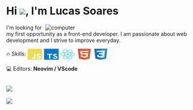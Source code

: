 <h1 align="left">Hi <img src="https://raw.githubusercontent.com/kaueMarques/kaueMarques/master/hi.gif" height="30px">, I'm Lucas Soares</h1>

<img justify="center" src="https://raw.githubusercontent.com/MicaelliMedeiros/micaellimedeiros/master/image/computer-illustration.png" width="400px" height="auto" align="right" alt="computer">

<p align="left"> 
  I'm looking for my first opportunity as a front-end developer. I am passionate about web development and I strive to improve everyday.
</p>

<p align="left">
  🔥 Skills:
  <img align="center" alt="Js" height="30" width="40" src="https://raw.githubusercontent.com/devicons/devicon/master/icons/javascript/javascript-plain.svg">
  <img align="center" alt="Ts" height="30" width="40" src="https://raw.githubusercontent.com/devicons/devicon/master/icons/typescript/typescript-plain.svg">
  <img align="center" alt="React" height="30" width="40" src="https://raw.githubusercontent.com/devicons/devicon/master/icons/react/react-original.svg">
  <img align="center" alt="HTML" height="30" width="40" src="https://raw.githubusercontent.com/devicons/devicon/master/icons/html5/html5-original.svg">
  <img align="center" alt="CSS" height="30" width="40" src="https://raw.githubusercontent.com/devicons/devicon/master/icons/css3/css3-original.svg">
</p>
<p align="left">
  💻 Editors: <strong>Neovim / VScode</strong>
</p>

<br>

<div align="left">
  <a href="https://github.com/lucasmsoares1">
  <img height="180rem" src="https://github-readme-stats.vercel.app/api?username=lucasmsoares1&show_icons=true&theme=dracula&include_all_commits=true&count_private=true"/>
</div>
  
<p align="left">
  <a href = "mailto:lucasmsoaresdev@gmal.com"><img src="https://img.shields.io/badge/-Gmail-%23333?style=for-the-badge&logo=gmail&logoColor=white" target="_blank"></a>
</p>  





